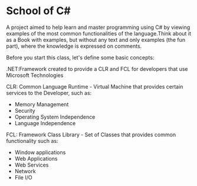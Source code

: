School of C#
================

A project aimed to help learn and master programming using C# by viewing examples of the most common functionalities of the language.Think about it as a Book with examples, but without any text and only examples (the fun part), where the knowledge is expressed on comments.

Before you start this class, let's define some basic concepts:

.NET:Framework created to provide a CLR and FCL for developers that use Microsoft Technologies

CLR: Common Language Runtime - Virtual Machine that provides certain services to the Developer, such as:
 - Memory Management
 - Security
 - Operating System Independence
 - Language Independence

FCL: Framework Class Library - Set of Classes that provides common functionality such as:
 - Window applications
 - Web Applications
 - Web Services 
 - Network
 - File I/O

